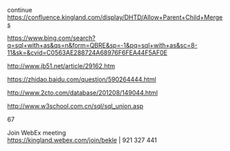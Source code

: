 
continue https://confluence.kingland.com/display/DHTD/Allow+Parent+Child+Merges

https://www.bing.com/search?q=sql+with+as&qs=n&form=QBRE&sp=-1&pq=sql+with+as&sc=8-11&sk=&cvid=C0563AE288724A68976F6FEA44F5AF0E

http://www.jb51.net/article/29162.htm

https://zhidao.baidu.com/question/590264444.html

http://www.2cto.com/database/201208/149044.html

http://www.w3school.com.cn/sql/sql_union.asp

67

Join WebEx meeting   
https://kingland.webex.com/join/bekle   |  921 327 441     



